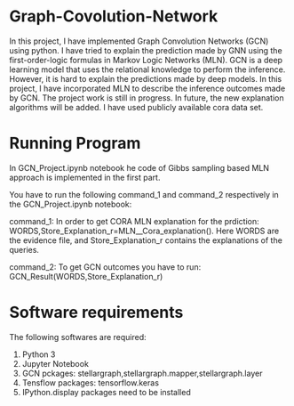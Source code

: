 # Graph-Covolution-Network

In this project, I have implemented Graph Convolution Networks (GCN) using python. I have tried to explain the prediction made by GNN using the first-order-logic formulas in Markov Logic Networks (MLN). GCN is a deep learning model that uses the relational knowledge to perform the inference. However, it is hard to explain the predictions made by deep models. In this project, I have incorporated MLN to describe the inference outcomes made by GCN. The project work is still in progress. In future, the new explanation algorithms will be added. I have used publicly available cora data set. 

# Running Program
In GCN_Project.ipynb  notebook he code of Gibbs sampling based  MLN approach is implemented in the first part.

You have to  run the following command_1 and command_2 respectively in the 
GCN_Project.ipynb  notebook:

command_1: In order to get CORA MLN explanation for the prdiction: WORDS,Store_Explanation_r=MLN__Cora_explanation(). Here WORDS are the evidence file, and Store_Explanation_r contains the explanations of the queries. 

command_2: To get GCN outcomes you have to run: GCN_Result(WORDS,Store_Explanation_r)

# Software requirements
The following softwares are required:
1. Python 3
2. Jupyter Notebook
3. GCN pckages: stellargraph,stellargraph.mapper,stellargraph.layer
4. Tensflow packages: tensorflow.keras
5. IPython.display packages need to be installed
